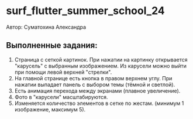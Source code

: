 # surf_flutter_summer_school_24

Автор: Суматохина Александра

## Выполненные задания:

1. Страница с сеткой картинок. При нажатии на картинку открывается "карусель" с выбранным изображением. Из карусели можно выйти при помощи левой верхней "стрелки".
2. На главной странице есть кнопка в правом верхнем углу. При нажатии выпадает панель с выбором темы (тёмной и светлой).
3. Есть анимация перехода между экранами (плавное увеличение).
4. Фото в "карусели" масштабируются.
5. Изменяется количество элементов в сетке по жестам. (минимум 1 изображение, максимум 5).
